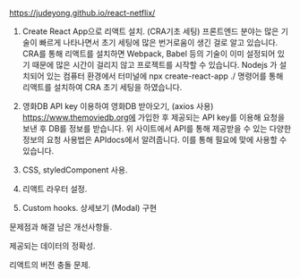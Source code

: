 
https://judeyong.github.io/react-netflix/


1. Create React App으로 리액트 설치. (CRA기초 세팅)
프론트엔드 분야는 많은 기술이 빠르게 나타나면서 초기 세팅에 많은 번거로움이 생긴 걸로 알고 있습니다. CRA를 통해 리액트를 설치하면 Webpack, Babel 등의 기술이 이미 설정되어 있기 때문에 많은 시간이 걸리지 않고 프로젝트를 시작할 수 있습니다.
Nodejs 가 설치되어 있는 컴퓨터 환경에서 터미널에 npx create-react-app ./ 명령어를 통해 리액트를 설치하여 CRA 초기 세팅을 하였습니다. 
    	

2. 영화DB API key 이용하여 영화DB 받아오기, (axios 사용)
https://www.themoviedb.org에 가입한 후 제공되는 API key를 이용해 요청을 보낸 후 DB를 정보를 받습니다. 위 사이트에서 API를 통해 제공받을 수 있는 다양한 정보의 요청 사용법은 APIdocs에서 알려줍니다. 이를 통해 필요에 맞에 사용할 수 있습니다.


3. CSS, styledComponent 사용.


4. 리액트 라우터 설정.


5. Custom hooks.
상세보기 (Modal) 구현

문제점과 해결 남은 개선사항들.
 
 제공되는 데이터의 정확성.
 
 리액트의 버전 충돌 문제.
